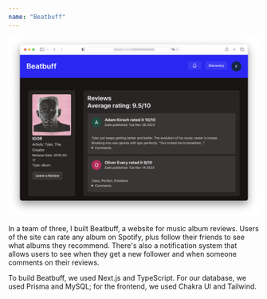 ```yaml
---
name: "Beatbuff"
---
```

![An example album on Beatbuff. There is information about the album and reviews.](image.png)

In a team of three, I built Beatbuff, a website for music album reviews. Users of the site can rate any album on Spotify, plus follow their friends to see what albums they recommend. There's also a notification system that allows users to see when they get a new follower and when someone comments on their reviews.

To build Beatbuff, we used Next.js and TypeScript.
For our database, we used Prisma and MySQL; for the frontend, we used Chakra UI and Tailwind.